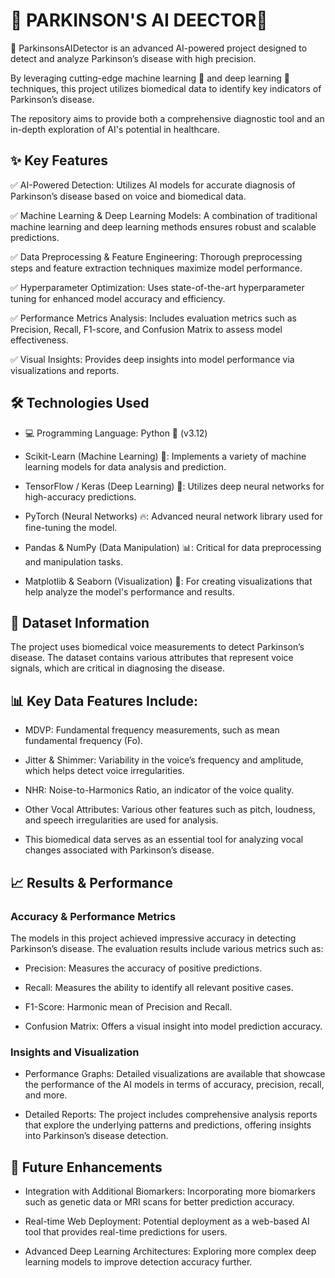 # 🧠 PARKINSON'S AI DEECTOR🚀

🎯 ParkinsonsAIDetector is an advanced AI-powered project designed to detect and analyze Parkinson’s disease with high precision.

By leveraging cutting-edge machine learning 🤖 and deep learning 🧠 techniques, this project utilizes biomedical data to identify key indicators of Parkinson’s disease. 

The repository aims to provide both a comprehensive diagnostic tool and an in-depth exploration of AI's potential in healthcare.

## ✨ Key Features

✅ AI-Powered Detection: Utilizes AI models for accurate diagnosis of Parkinson’s disease based on voice and biomedical data.

✅ Machine Learning & Deep Learning Models: A combination of traditional machine learning and deep learning methods ensures robust and scalable predictions.

✅ Data Preprocessing & Feature Engineering: Thorough preprocessing steps and feature extraction techniques maximize model performance.

✅ Hyperparameter Optimization: Uses state-of-the-art hyperparameter tuning for enhanced model accuracy and efficiency.

✅ Performance Metrics Analysis: Includes evaluation metrics such as Precision, Recall, F1-score, and Confusion Matrix to assess model effectiveness.

✅ Visual Insights: Provides deep insights into model performance via visualizations and reports.

## 🛠 Technologies Used

- 💻 Programming Language: Python 🐍 (v3.12)

- Scikit-Learn (Machine Learning) 🤖: Implements a variety of machine learning models for data analysis and prediction.

- TensorFlow / Keras (Deep Learning) 🧠: Utilizes deep neural networks for high-accuracy predictions.

- PyTorch (Neural Networks) 🔥: Advanced neural network library used for fine-tuning the model.

- Pandas & NumPy (Data Manipulation) 📊: Critical for data preprocessing and manipulation tasks.

- Matplotlib & Seaborn (Visualization) 🎨: For creating visualizations that help analyze the model's performance and results.

## 📂 Dataset Information

The project uses biomedical voice measurements to detect Parkinson’s disease. The dataset contains various attributes that represent voice signals, which are critical in diagnosing the disease.

## 📊 Key Data Features Include:

- MDVP: Fundamental frequency measurements, such as mean fundamental frequency (Fo).

- Jitter & Shimmer: Variability in the voice’s frequency and amplitude, which helps detect voice irregularities.

- NHR: Noise-to-Harmonics Ratio, an indicator of the voice quality.

- Other Vocal Attributes: Various other features such as pitch, loudness, and speech irregularities are used for analysis.

- This biomedical data serves as an essential tool for analyzing vocal changes associated with Parkinson’s disease.

## 📈 Results & Performance

### Accuracy & Performance Metrics

The models in this project achieved impressive accuracy in detecting Parkinson’s disease. The evaluation results include various metrics such as:

- Precision: Measures the accuracy of positive predictions.

- Recall: Measures the ability to identify all relevant positive cases.

- F1-Score: Harmonic mean of Precision and Recall.

- Confusion Matrix: Offers a visual insight into model prediction accuracy.

### Insights and Visualization

- Performance Graphs: Detailed visualizations are available that showcase the performance of the AI models in terms of accuracy, precision, recall, and more.

- Detailed Reports: The project includes comprehensive analysis reports that explore the underlying patterns and predictions, offering insights into Parkinson’s disease detection.

## 🚀 Future Enhancements

- Integration with Additional Biomarkers: Incorporating more biomarkers such as genetic data or MRI scans for better prediction accuracy.
  
- Real-time Web Deployment: Potential deployment as a web-based AI tool that provides real-time predictions for users.

- Advanced Deep Learning Architectures: Exploring more complex deep learning models to improve detection accuracy further.
